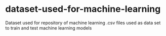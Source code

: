 # dataset-used-for-machine-learning
Dataset used for repository of machine learning
.csv files used as data set to train and test machine learning models
